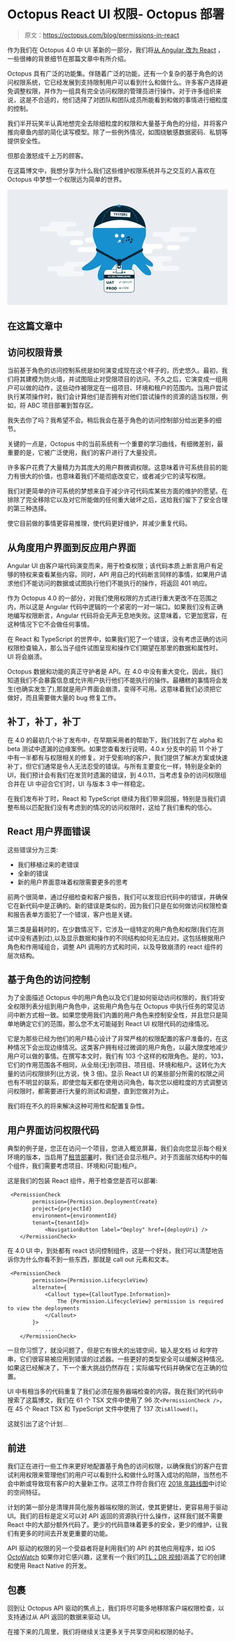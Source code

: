 # Octopus React UI 权限- Octopus 部署

> 原文：<https://octopus.com/blog/permissions-in-react>

作为我们在 Octopus 4.0 中 UI 革新的一部分，我们将[从 Angular 改为 React](https://octopus.com/blog/octopus-v4-angular-to-react) ，一些很棒的背景细节在那篇文章中有所介绍。

Octopus 具有广泛的功能集。伴随着广泛的功能，还有一个复杂的基于角色的访问权限系统，它已经发展到支持限制用户可以看到什么和做什么。许多客户选择避免调整权限，并作为一组具有完全访问权限的管理员进行操作。对于许多组织来说，这是不合适的，他们选择了对团队和团队成员所能看到和做的事情进行细粒度的控制。

我们半开玩笑半认真地想完全去除细粒度的权限和大量基于角色的分组，并将客户推向章鱼内部的简化读写模型。除了一些例外情况，如围绕敏感数据密码、私钥等提供安全性。

但那会激怒成千上万的顾客。

在这篇博文中，我想分享为什么我们这些维护权限系统并与之交互的人喜欢在 Octopus 中梦想一个权限远为简单的世界。

[![role-based access control](img/60bc77205cda2788137a1e443c7cc2d3.png)](#)

## 在这篇文章中

## 访问权限背景

当前基于角色的访问控制系统是如何演变成现在这个样子的，历史悠久。最初，我们将其建模为防火墙，并试图阻止对受限项目的访问。不久之后，它演变成一组用户可以做的动作，这些动作被限定在一组项目、环境和租户的范围内。当用户尝试执行某项操作时，我们会计算他们是否拥有对他们尝试操作的资源的适当权限，例如，将 ABC 项目部署到暂存区。

我失去你了吗？我希望不会。稍后我会在基于角色的访问控制部分给出更多的细节。

关键的一点是，Octopus 中的当前系统有一个重要的学习曲线，有细微差别，最重要的是，它被广泛使用，我们的客户进行了大量投资。

许多客户花费了大量精力为其庞大的用户群微调权限。这意味着许可系统目前的能力有很大的价值，也意味着我们不能彻底改变它，或者减少它的读写权限。

我们对更简单的许可系统的梦想来自于减少许可代码库某些方面的维护的愿望。在排除了完全移除它以及对它所能做的任何重大破坏之后，这给我们留下了安全合理的第三种选择。

使它目前做的事情更容易推理，使代码更好维护，并减少重复代码。

## 从角度用户界面到反应用户界面

Angular UI 由客户端代码演变而来，用于检查权限；该代码本质上断言用户有足够的特权来查看某些内容。同时，API 用自己的代码断言同样的事情，如果用户请求他们不能访问的数据或试图执行他们不能执行的操作，将返回 401 响应。

作为 Octopus 4.0 的一部分，对我们使用权限的方式进行重大更改不在范围之内，所以这是 Angular 代码中逻辑的一个紧密的一对一端口。如果我们没有正确地编写权限断言，Angular 代码将会无声无息地失败。这意味着，它更加宽容，在这种情况下它不会做任何事情。

在 React 和 TypeScript 的世界中，如果我们犯了一个错误，没有考虑正确的访问权限检查输入，那么当子组件试图呈现和操作它们期望在那里的数据和属性时，UI 将会崩溃。

Octopus 数据和功能的真正守护者是 API。在 4.0 中没有重大变化，因此，我们知道我们不会暴露信息或允许用户执行他们不能执行的操作。最糟糕的事情将会发生(也确实发生了),那就是用户界面会崩溃，变得不可用。这意味着我们必须把它做好，而且需要做大量的 bug 修复工作。

## 补丁，补丁，补丁

在 4.0 的最初几个补丁发布中，在早期采用者的帮助下，我们找到了在 alpha 和 beta 测试中遗漏的边缘案例。如果您查看发行说明，4.0.x 分支中的前 11 个补丁中有一半都有与权限相关的修复。对于受影响的客户，我们提供了解决方案或快速补丁，但它们通常是令人无法忍受的错误。与所有主要变化一样，特别是全新的 UI，我们预计会有我们在发货时遗漏的错误，到 4.0.11，当考虑复杂的访问权限组合并在 UI 中迎合它们时，UI 与版本 3 中一样稳定。

在我们发布补丁时，React 和 TypeScript 继续为我们带来回报，特别是当我们调整布局以匹配我们没有考虑到的情况的访问权限时，这给了我们重构的信心。

## React 用户界面错误

这些错误分为三类:

*   我们移植过来的老错误
*   全新的错误
*   新的用户界面意味着权限需要更多的思考

前两个很简单，通过仔细检查和客户报告，我们可以发现旧代码中的错误，并确保它在新代码中是正确的。新的错误是类似的，因为我们只是在如何做访问权限检查和报告表单方面犯了一个错误，客户也是关键。

第三类是最耗时的，在少数情况下，它涉及一组特定的用户角色和权限(我们在测试中没有遇到过),以及显示数据和操作的不同结构如何无法应对。这包括根据用户角色和作用域组合，调整 API 调用的方式和时间，以及导致崩溃的 react 组件的层次结构。

## 基于角色的访问控制

为了全面描述 Octopus 中的用户角色以及它们是如何驱动访问权限的，我们将安全权限列表分组到用户角色中，这些用户角色与在 Octopus 中执行任务的常见访问中断方式相一致。如果您使用我们内置的用户角色来控制安全性，并且您只是简单地确定它们的范围，那么您不太可能碰到 React UI 权限代码的边缘情况。

它是为那些已经为他们的用户精心设计了非常严格的权限配置的客户准备的，在这种情况下会出现边缘情况。这类客户拥有经过微调的用户角色，以最大限度地减少用户可以做的事情。在撰写本文时，我们有 103 个这样的权限角色。是的，103，它们的作用范围各不相同，从全局(无)到项目、项目组、环境和租户。这转化为大量的访问权限排列(比方说，快 3 倍)。显示 React UI 的某些部分所需的权限之间也有不明显的联系，即使您每天都在使用访问角色，每次您以细粒度的方式调整访问权限时，都需要进行大量的测试和调整，直到您做对为止。

我们将在不久的将来解决这种可用性和配置复杂性。

## 用户界面访问权限代码

典型的例子是，您正在访问一个项目，您进入概览屏幕，我们会向您显示每个相关环境的版本，当启用了[租赁部署](https://octopus.com/docs/deployment-patterns/multi-tenant-deployments)时，我们还会显示租户。对于页面层次结构中的每个组件，我们需要考虑项目、环境和(可能)租户。

这是我们的包装 React 组件，用于检查您是否可以部署:

```
 <PermissionCheck
        permission={Permission.DeploymentCreate}
        project={projectId}
        environment={environmentId}
        tenant={tenantId}>
            <NavigationButton label="Deploy" href={deployUri} />
    </PermissionCheck> 
```

在 4.0 UI 中，到处都有 react 访问控制组件，这是一个好处，我们可以清楚地告诉你为什么你看不到一些东西，那就是 call out 元素和文本。

```
 <PermissionCheck 
        permission={Permission.LifecycleView} 
        alternate={
            <Callout type={CalloutType.Information}>
                The {Permission.LifecycleView} permission is required to view the deployments
            </Callout>
        }>
            ...
    </PermissionCheck> 
```

一旦你习惯了，就没问题了，但是它有很大的出错空间，输入是文档 id 和字符串，它们很容易被应用到错误的过滤器。一些更好的类型安全可以缓解这种情况。如果这已经解决了，下一个重大挑战仍然存在；实际编写代码并确保它在正确的位置。

UI 中有相当多的代码重复了我们必须在服务器端检查的内容。我在我们的代码中搜索了这篇博文，我们在 61 个 TSX 文件中使用了 96 次`<PermissionCheck />`，在 45 个 React TSX 和 TypeScript 文件中使用了 137 次`isAllowed()`。

这就引出了这个计划...

## 前进

我们正在进行一些工作来更好地配置基于角色的访问权限，以确保我们的客户在尝试利用权限来管理他们的用户可以看到什么和做什么时落入成功的陷阱，当然也不会中断或导致现有客户的大量新工作。这项工作符合我们在 [2018 年路线图](https://octopus.com/blog/roadmap-2018)中讨论的空间特征。

计划的第一部分是清理并简化服务器端权限的测试，使其更健壮，更容易用于驱动 UI。我们的目标是定义可以对 API 返回的资源执行什么操作，这样我们就不需要 React 中的大部分额外代码了。更少的代码意味着更多的安全，更少的维护，让我们有更多的时间去开发更重要的功能。

API 驱动的权限的另一个受益者将是利用我们的 API 的其他应用程序，如 iOS [OctoWatch](https://itunes.apple.com/us/app/octowatch/id1232940032?mt=8) 如果你对它感兴趣，这里有一个我们的[TL；DR 视频](https://www.youtube.com/watch?v=mxKBxHNDLzc))涵盖了它的创建和使用 React Native 的开发。

## 包裹

回到让 Octopus API 驱动的焦点上，我们将尽可能多地移除客户端权限检查，以支持通过从 API 返回的数据来驱动 UI。

在接下来的几周里，我们将继续关注更多关于共享空间和权限的帖子。